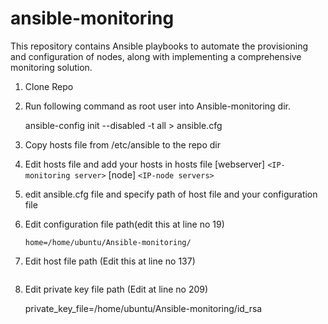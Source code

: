 # ansible-monitoring

This repository contains Ansible playbooks to automate the provisioning and configuration of nodes, along with implementing a comprehensive monitoring solution.

1. Clone Repo

2) Run following command as root user into Ansible-monitoring dir.

   ansible-config init --disabled -t all > ansible.cfg

3. Copy hosts file from /etc/ansible to the repo dir
4. Edit hosts file and add your hosts in hosts file
   [webserver]
   `<IP-monitoring server>`
   [node]
   `<IP-node servers>`
5. edit ansible.cfg file and specify path of host file and your configuration file
6. Edit configuration file path(edit this at line no 19)

   ```
   home=/home/ubuntu/Ansible-monitoring/
   ```
7. Edit host file path (Edit this at line no 137)

   ```

   ```
8. Edit private key file path (Edit at line no 209)

   private_key_file=/home/ubuntu/Ansible-monitoring/id_rsa
